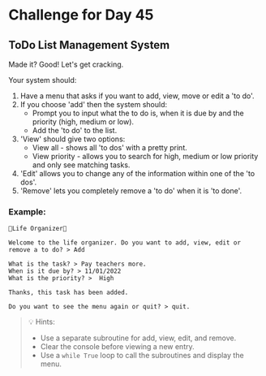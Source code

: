 # Challenge for Day 45

## ToDo List Management System

Made it? Good! Let's get cracking.

Your system should:

1. Have a menu that asks if you want to add, view, move or edit a 'to do'.
2. If you choose 'add' then the system should:
    - Prompt you to input what the to do is, when it is due by and the priority (high, medium or low).
    - Add the 'to do' to the list.
3. 'View' should give two options:
    - View all - shows all 'to dos' with a pretty print. 
    - View priority - allows you to search for high, medium or low priority and only see matching tasks.
4. 'Edit' allows you to change any of the information within one of the 'to dos'.
5. 'Remove' lets you completely remove a 'to do' when it is 'to done'.

### Example:

```text
🌟Life Organizer🌟

Welcome to the life organizer. Do you want to add, view, edit or remove a to do? > Add

What is the task? > Pay teachers more.
When is it due by? > 11/01/2022
What is the priority? >  High

Thanks, this task has been added.

Do you want to see the menu again or quit? > quit.
```

> 💡 Hints:
> - Use a separate subroutine for add, view, edit, and remove.
> - Clear the console before viewing a new entry.
> - Use a `while True` loop to call the subroutines and display the menu.
